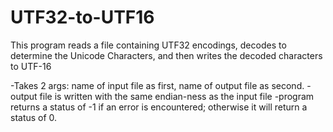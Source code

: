 # UTF32-to-UTF16
This program reads a file containing UTF32 encodings, decodes to determine the Unicode Characters, and then writes the decoded characters to UTF-16

-Takes 2 args: name of input file as first, name of output file as second. -output file is written with the same endian-ness as the input file -program returns a status of -1 if an error is encountered; otherwise it will return a status of 0.
